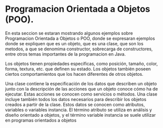 # Programacion Orientada a Objetos (POO).

En esta seccion se estaran mostrando algunos ejemplos sobre Programacion
Orientada a Objetos o POO, donde se expresaran ejemplos donde se expliquen
que es un objeto, que es una clase, que son los metodos, a que se denomima
constructor, sobrecarga de constructores, entre otros temas importantes de la
programacion en Java.

Los objetos tienen propiedades específicas, como posición, tamaño, color, forma, 
textura, etc. que definen su estado. Los objetos también poseen ciertos comportamientos
que los hacen diferentes de otros objetos.

Una clase contiene la especificación de los datos que describen un objeto junto con la 
descripción de las acciones que un objeto conoce cómo ha de ejecutar. Estas acciones se
conocen como servicios o métodos. Una clase incluye también todos los datos necesarios 
para describir los objetos creados a partir de la clase. Estos datos se conocen como 
atributos, variables o variables instancia. El término atributo se utiliza en análisis
y diseño orientado a objetos, y el término variable instancia se suele utilizar en 
programas orientados a objetos